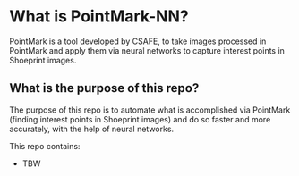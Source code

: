 # What is PointMark-NN?

PointMark is a tool developed by CSAFE, to take images processed in PointMark
and apply them via neural networks to capture interest points in Shoeprint images.

## What is the purpose of this repo?

The purpose of this repo is to automate what is accomplished via PointMark (finding
interest points in Shoeprint images) and do so faster and more accurately, with the
help of neural networks.

This repo contains:

- TBW
